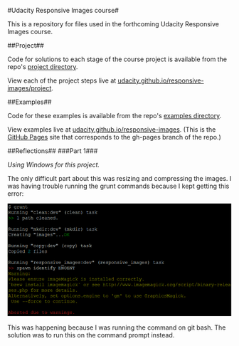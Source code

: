#Udacity Responsive Images course#

This is a repository for files used in the forthcoming Udacity Responsive Images course.

##Project##

Code for solutions to each stage of the course project is available from the repo's [project directory](https://github.com/udacity/responsive-images/tree/master/project).

View each of the project steps live at [udacity.github.io/responsive-images/project](http://udacity.github.io/responsive-images/project).

##Examples##

Code for these examples is available from the repo's [examples directory](https://github.com/udacity/responsive-images/tree/master/examples).

View examples live at [udacity.github.io/responsive-images](http://udacity.github.io/responsive-images/). (This is the [GitHub Pages](https://pages.github.com) site that corresponds to the gh-pages branch of the repo.)

##Reflections##
###Part 1###

*Using Windows for this project.*

The only difficult part about this was resizing and compressing the images. I was having trouble running the grunt commands because I kept getting this error:

![error](error.PNG)

This was happening because I was running the command on git bash. The solution was to run this on the command prompt instead.

